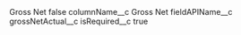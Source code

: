 <?xml version="1.0" encoding="UTF-8"?>
<CustomMetadata xmlns="http://soap.sforce.com/2006/04/metadata" xmlns:xsi="http://www.w3.org/2001/XMLSchema-instance" xmlns:xsd="http://www.w3.org/2001/XMLSchema">
    <label>Gross Net</label>
    <protected>false</protected>
    <values>
        <field>columnName__c</field>
        <value xsi:type="xsd:string">Gross Net</value>
    </values>
    <values>
        <field>fieldAPIName__c</field>
        <value xsi:type="xsd:string">grossNetActual__c</value>
    </values>
    <values>
        <field>isRequired__c</field>
        <value xsi:type="xsd:boolean">true</value>
    </values>
</CustomMetadata>
